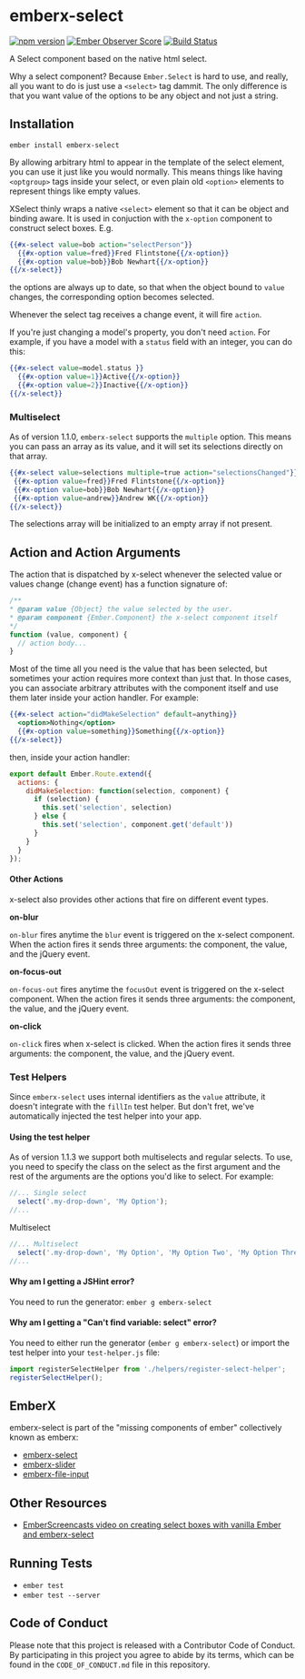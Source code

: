 # emberx-select

[![npm version](https://badge.fury.io/js/emberx-select.svg)](http://badge.fury.io/js/emberx-select)
[![Ember Observer Score](http://emberobserver.com/badges/emberx-select.svg)](http://emberobserver.com/addons/emberx-select)
[![Build Status](https://travis-ci.org/thefrontside/emberx-select.svg?branch=master)](https://travis-ci.org/thefrontside/emberx-select)

A Select component based on the native html select.


Why a select component? Because `Ember.Select` is hard to use, and
really, all you want to do is just use a `<select>` tag dammit. The
only difference is that you want value of the options to be any object
and not just a string.

## Installation

```
ember install emberx-select
```

By allowing arbitrary html to appear in the template of the select
element, you can use it just like you would normally. This means
things like having `<optgroup>` tags inside your select, or even plain
old `<option>` elements to represent things like empty values.

XSelect thinly wraps a native `<select>` element so that it can be object
and binding aware. It is used in conjuction with the `x-option`
component to construct select boxes. E.g.

```handlebars
{{#x-select value=bob action="selectPerson"}}
  {{#x-option value=fred}}Fred Flintstone{{/x-option}}
  {{#x-option value=bob}}Bob Newhart{{/x-option}}
{{/x-select}}
```

the options are always up to date, so that when the object bound to
`value` changes, the corresponding option becomes selected.

Whenever the select tag receives a change event, it will fire
`action`.

If you're just changing a model's property, you don't need `action`. For example,
if you have a model with a `status` field with an integer, you can do this:

```handlebars
{{#x-select value=model.status }}
  {{#x-option value=1}}Active{{/x-option}}
  {{#x-option value=2}}Inactive{{/x-option}}
{{/x-select}}
```

### Multiselect

As of version 1.1.0, `emberx-select` supports the `multiple`
option. This means you can pass an array as its value, and it will set
its selections directly on that array.

```handlebars
{{#x-select value=selections multiple=true action="selectionsChanged"}}
 {{#x-option value=fred}}Fred Flintstone{{/x-option}}
 {{#x-option value=bob}}Bob Newhart{{/x-option}}
 {{#x-option value=andrew}}Andrew WK{{/x-option}}
{{/x-select}}
```

The selections array will be initialized to an empty array if not present.


## Action and Action Arguments

The action that is dispatched by x-select whenever the selected value or values
change (change event) has a function signature of:

```js
/**
* @param value {Object} the value selected by the user.
* @param component {Ember.Component} the x-select component itself
*/
function (value, component) {
  // action body...
}
```

Most of the time all you need is the value that has been selected, but
sometimes your action requires more context than just that. In those
cases, you can associate arbitrary attributes with the component
itself and use them later inside your action handler.  For example:

```handlebars
{{#x-select action="didMakeSelection" default=anything}}
  <option>Nothing</option>
  {{#x-option value=something}}Something{{/x-option}}
{{/x-select}}
```
then, inside your action handler:

```js
export default Ember.Route.extend({
  actions: {
    didMakeSelection: function(selection, component) {
      if (selection) {
        this.set('selection', selection)
      } else {
        this.set('selection', component.get('default'))
      }
    }
  }
});
```

#### Other Actions

x-select also provides other actions that fire on different event
types.

**on-blur**

`on-blur` fires anytime the `blur` event is triggered on the x-select
component. When the action fires it sends three arguments: the
component, the value, and the jQuery event.

**on-focus-out**

`on-focus-out` fires anytime the `focusOut` event is triggered on the x-select
component. When the action fires it sends three arguments: the
component, the value, and the jQuery event.

**on-click**

`on-click` fires when x-select is clicked. When the action fires it
sends three arguments: the component, the value, and the jQuery event.

### Test Helpers

Since `emberx-select` uses internal identifiers as the `value` attribute, it
doesn't integrate with the `fillIn` test helper. But don't fret, we've automatically
injected the test helper into your app.

#### Using the test helper

As of version 1.1.3 we support both multiselects and regular selects. To use, you
need to specify the class on the select as the first argument and the rest
of the arguments are the options you'd like to select. For example:

```js
//... Single select
  select('.my-drop-down', 'My Option');
//...
```

Multiselect
```js
//... Multiselect
  select('.my-drop-down', 'My Option', 'My Option Two', 'My Option Three');
//...
```

#### Why am I getting a JSHint error?

You need to run the generator: `ember g emberx-select`

#### Why am I getting a "Can't find variable: select" error?

You need to either run the generator (`ember g emberx-select`) or import the test helper into your
`test-helper.js` file:

```js
import registerSelectHelper from './helpers/register-select-helper';
registerSelectHelper();
```

## EmberX

emberx-select is part of the "missing components of ember" collectively
known as emberx:

* [emberx-select](https://github.com/thefrontside/emberx-select)
* [emberx-slider](https://github.com/thefrontside/emberx-slider)
* [emberx-file-input](https://github.com/thefrontside/emberx-file-input)

## Other Resources

* [EmberScreencasts video on creating select boxes with vanilla Ember and emberx-select](https://www.emberscreencasts.com/posts/54-select-boxes-in-ember-20)

## Running Tests

* `ember test`
* `ember test --server`


## Code of Conduct
Please note that this project is released with a Contributor Code of
Conduct. By participating in this project you agree to abide by its
terms, which can be found in the `CODE_OF_CONDUCT.md` file in this
repository.
